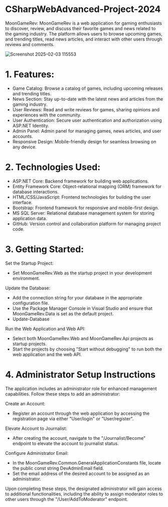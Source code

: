 # CSharpWebAdvanced-Project-2024

MoonGameRev: 
MoonGameRev is a web application for gaming enthusiasts to discover, review, and discuss their favorite games and news related to the gaming industry. The platform allows users to browse upcoming games, and trending titles, read news articles, and interact with other users through reviews and comments.


![Screenshot 2025-02-03 115553](https://github.com/user-attachments/assets/b18f1f79-bc00-4358-8a88-55c627f712b2)

# 1. Features: 
- Game Catalog: Browse a catalog of games, including upcoming releases and trending titles.
- News Section: Stay up-to-date with the latest news and articles from the gaming industry.
- User Reviews: Read and write reviews for games, sharing opinions and experiences with the community.
- User Authentication: Secure user authentication and authorization using ASP.NET Identity.
- Admin Panel: Admin panel for managing games, news articles, and user accounts.
- Responsive Design: Mobile-friendly design for seamless browsing on any device.

# 2. Technologies Used:

- ASP.NET Core: Backend framework for building web applications.
- Entity Framework Core: Object-relational mapping (ORM) framework for database interactions.
- HTML/CSS/JavaScript: Frontend technologies for building the user interface.
- Bootstrap: Frontend framework for responsive and mobile-first design.
- MS SQL Server: Relational database management system for storing application data.
- GitHub: Version control and collaboration platform for managing project code.

# 3. Getting Started:

Set the Startup Project:
- Set MoonGameRev.Web as the startup project in your development environment.

Update the Database:
- Add the connection string for your database in the appropriate configuration file.
- Use the Package Manager Console in Visual Studio and ensure that MoonGameRev.Data is set as the default project.
- Update-Database

Run the Web Application and Web API:
- Select both MoonGameRev.Web and MoonGameRev.Api projects as startup projects.
- Start the projects by choosing "Start without debugging" to run both the web application and the web API.


# 4. Administrator Setup Instructions
The application includes an administrator role for enhanced management capabilities. Follow these steps to add an administrator:

Create an Account:
- Register an account through the web application by accessing the registration page via either "User/login" or "User/register".
  
Elevate Account to Journalist:
- After creating the account, navigate to the "/Journalist/Become" endpoint to elevate the account to journalist status.
  
Configure Administrator Email:
- In the MoonGameRev.Common.GeneralApplicationConstants file, locate the public const string DevAdminEmail field.
- Set the email address of the desired account to be assigned as an administrator.

Upon completing these steps, the designated administrator will gain access to additional functionalities, including the ability to assign moderator roles to other users through the "/User/AddToModerator" endpoint.


  
